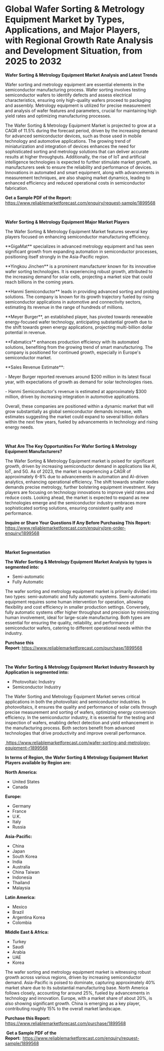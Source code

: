 <p><h1>Global Wafer Sorting & Metrology Equipment Market by Types, Applications, and Major Players, with Regional Growth Rate Analysis and Development Situation, from 2025 to 2032</h1></p><p><strong>Wafer Sorting & Metrology Equipment Market Analysis and Latest Trends</strong></p>
<p><p>Wafer sorting and metrology equipment are essential elements in the semiconductor manufacturing process. Wafer sorting involves testing semiconductor wafers to identify defects and assess electrical characteristics, ensuring only high-quality wafers proceed to packaging and assembly. Metrology equipment is utilized for precise measurement and analysis of wafer features and parameters, crucial for maintaining high yield rates and optimizing manufacturing processes.</p><p>The Wafer Sorting & Metrology Equipment Market is projected to grow at a CAGR of 11.5% during the forecast period, driven by the increasing demand for advanced semiconductor devices, such as those used in mobile technology and automotive applications. The growing trend of miniaturization and integration of devices enhances the need for sophisticated sorting and metrology solutions that can deliver accurate results at higher throughputs. Additionally, the rise of IoT and artificial intelligence technologies is expected to further stimulate market growth, as manufacturers seek to ensure the reliability and performance of devices. Innovations in automated and smart equipment, along with advancements in measurement techniques, are also shaping market dynamics, leading to enhanced efficiency and reduced operational costs in semiconductor fabrication.</p></p>
<p><strong>Get a Sample PDF of the Report:&nbsp;</strong> <a href="https://www.reliablemarketforecast.com/enquiry/request-sample/1899568?utm_campaign=3072&utm_medium=2&utm_source=Github&utm_content=ia&utm_term=12042025&utm_id=wafer-sorting-metrology-equipment">https://www.reliablemarketforecast.com/enquiry/request-sample/1899568</a></p>
<p>&nbsp;</p>
<p><strong>Wafer Sorting & Metrology Equipment Major Market Players</strong></p>
<p><p>The Wafer Sorting & Metrology Equipment Market features several key players focused on enhancing semiconductor manufacturing efficiency. </p><p>**GigaMat** specializes in advanced metrology equipment and has seen significant growth from expanding automation in semiconductor processes, positioning itself strongly in the Asia-Pacific region.</p><p>**Yingkou Jinchen** is a prominent manufacturer known for its innovative wafer sorting technologies. It is experiencing robust growth, attributed to the increasing demand for solar cells, projecting a market size that could reach billions in the coming years.</p><p>**Hanmi Semiconductor** leads in providing advanced sorting and probing solutions. The company is known for its growth trajectory fueled by rising semiconductor applications in automotive and connectivity sectors, estimating its revenue in the range of hundreds of millions.</p><p>**Meyer Burger**, an established player, has pivoted towards renewable energy-focused wafer technology, anticipating substantial growth due to the shift towards green energy applications, projecting multi-billion dollar potential in revenue.</p><p>**Fabmatics** enhances production efficiency with its automated solutions, benefiting from the growing trend of smart manufacturing. The company is positioned for continued growth, especially in Europe's semiconductor market.</p><p>**Sales Revenue Estimate**: </p><p>- Meyer Burger reported revenues around $200 million in its latest fiscal year, with expectations of growth as demand for solar technologies rises.</p><p>- Hanmi Semiconductor's revenue is estimated at approximately $300 million, driven by increasing integration in automotive applications.</p><p>Overall, these companies are positioned within a dynamic market that will grow substantially as global semiconductor demands increase, with estimates suggesting the market could expand to several billion dollars within the next few years, fueled by advancements in technology and rising energy needs.</p></p>
<p>&nbsp;</p>
<p><strong>What Are The Key Opportunities For Wafer Sorting & Metrology Equipment Manufacturers?</strong></p>
<p><p>The Wafer Sorting & Metrology Equipment market is poised for significant growth, driven by increasing semiconductor demand in applications like AI, IoT, and 5G. As of 2023, the market is experiencing a CAGR of approximately 6-8% due to advancements in automation and AI-driven analytics, enhancing operational efficiency. The shift towards smaller nodes demands precise metrology, further bolstering equipment investment. Key players are focusing on technology innovations to improve yield rates and reduce costs. Looking ahead, the market is expected to expand as new technologies emerge and the semiconductor industry embraces more sophisticated sorting solutions, ensuring consistent quality and performance.</p></p>
<p><strong>Inquire or Share Your Questions If Any Before Purchasing This Report:</strong> <a href="https://www.reliablemarketforecast.com/enquiry/pre-order-enquiry/1899568?utm_campaign=3072&utm_medium=2&utm_source=Github&utm_content=ia&utm_term=12042025&utm_id=wafer-sorting-metrology-equipment">https://www.reliablemarketforecast.com/enquiry/pre-order-enquiry/1899568</a></p>
<p>&nbsp;</p>
<p><strong>Market Segmentation</strong></p>
<p><strong>The Wafer Sorting & Metrology Equipment Market Analysis by types is segmented into:</strong></p>
<p><ul><li>Semi-automatic</li><li>Fully Automatic</li></ul></p>
<p><p>The wafer sorting and metrology equipment market is primarily divided into two types: semi-automatic and fully automatic systems. Semi-automatic equipment requires some human intervention for operation, allowing flexibility and cost efficiency in smaller production settings. Conversely, fully automatic systems offer higher throughput and precision by minimizing human involvement, ideal for large-scale manufacturing. Both types are essential for ensuring the quality, reliability, and performance of semiconductor wafers, catering to different operational needs within the industry.</p></p>
<p><strong>Purchase this Report:&nbsp;</strong><a href="https://www.reliablemarketforecast.com/purchase/1899568?utm_campaign=3072&utm_medium=2&utm_source=Github&utm_content=ia&utm_term=12042025&utm_id=wafer-sorting-metrology-equipment">https://www.reliablemarketforecast.com/purchase/1899568</a></p>
<p>&nbsp;</p>
<p><strong>The Wafer Sorting & Metrology Equipment Market Industry Research by Application is segmented into:</strong></p>
<p><ul><li>Photovoltaic Industry</li><li>Semiconductor Industry</li></ul></p>
<p><p>The Wafer Sorting and Metrology Equipment Market serves critical applications in both the photovoltaic and semiconductor industries. In photovoltaics, it ensures the quality and performance of solar cells through precise measurement and sorting of wafers, optimizing energy conversion efficiency. In the semiconductor industry, it is essential for the testing and inspection of wafers, enabling defect detection and yield enhancement in the manufacturing process. Both sectors benefit from advanced technologies that drive productivity and improve overall performance.</p></p>
<p><a href="https://www.reliablemarketforecast.com/wafer-sorting-and-metrology-equipment-r1899568?utm_campaign=3072&utm_medium=2&utm_source=Github&utm_content=ia&utm_term=12042025&utm_id=wafer-sorting-metrology-equipment">&nbsp;https://www.reliablemarketforecast.com/wafer-sorting-and-metrology-equipment-r1899568</a></p>
<p><strong>In terms of Region, the Wafer Sorting & Metrology Equipment Market Players available by Region are:</strong></p>
<p>
    <p> <strong> North America: </strong>
        <ul>
            <li>United States</li>
            <li>Canada</li>
        </ul>
        </p> 
    <p> <strong> Europe: </strong>
        <ul>
            <li>Germany</li>
            <li>France</li>
            <li>U.K.</li>
            <li>Italy</li>
            <li>Russia</li>
        </ul>
        </p> 
    <p> <strong> Asia-Pacific: </strong>
        <ul>
            <li>China</li>
            <li>Japan</li>
            <li>South Korea</li>
            <li>India</li>
            <li>Australia</li>
            <li>China Taiwan</li>
            <li>Indonesia</li>
            <li>Thailand</li>
            <li>Malaysia</li>
        </ul>
        </p> 
    <p> <strong> Latin America: </strong>
        <ul>
            <li>Mexico</li>
            <li>Brazil</li>
            <li>Argentina Korea</li>
            <li>Colombia</li>
        </ul>
        </p> 
    <p> <strong> Middle East & Africa: </strong>
        <ul>
            <li>Turkey</li>
            <li>Saudi</li>
            <li>Arabia</li>
            <li>UAE</li>
            <li>Korea</li>
        </ul>
    </p>
    </p>
<p><p>The wafer sorting and metrology equipment market is witnessing robust growth across various regions, driven by increasing semiconductor demand. Asia-Pacific is poised to dominate, capturing approximately 40% market share due to its substantial manufacturing base. North America follows closely, accounting for around 25%, fueled by advancements in technology and innovation. Europe, with a market share of about 20%, is also showing significant growth. China is emerging as a key player, contributing roughly 15% to the overall market landscape.</p></p>
<p><strong>Purchase this Report: </strong><a href="https://www.reliablemarketforecast.com/purchase/1899568?utm_campaign=3072&utm_medium=2&utm_source=Github&utm_content=ia&utm_term=12042025&utm_id=wafer-sorting-metrology-equipment">https://www.reliablemarketforecast.com/purchase/1899568</a></p>
<p>&nbsp;<strong>Get a Sample PDF of the Report:&nbsp;&nbsp;</strong><a href="https://www.reliablemarketforecast.com/enquiry/request-sample/1899568?utm_campaign=3072&utm_medium=2&utm_source=Github&utm_content=ia&utm_term=12042025&utm_id=wafer-sorting-metrology-equipment">https://www.reliablemarketforecast.com/enquiry/request-sample/1899568</a></p>
<p><strong></strong></p>
<p><p></p><p></p><p></p></p>
